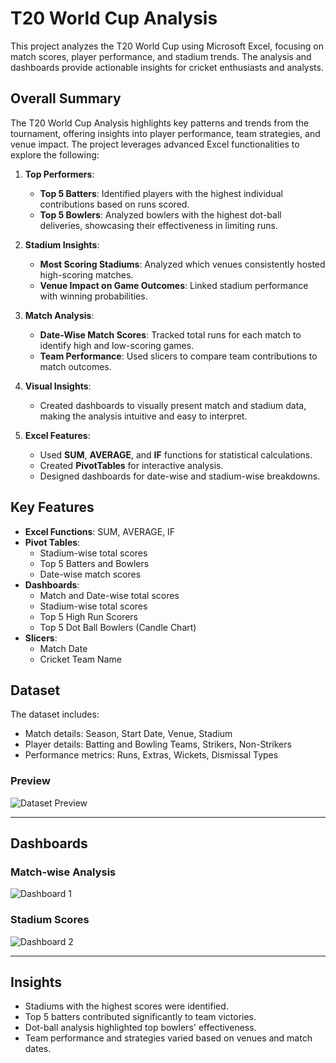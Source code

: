 # T20 World Cup Analysis

This project analyzes the T20 World Cup using Microsoft Excel, focusing on match scores, player performance, and stadium trends. The analysis and dashboards provide actionable insights for cricket enthusiasts and analysts.

## **Overall Summary**

The T20 World Cup Analysis highlights key patterns and trends from the tournament, offering insights into player performance, team strategies, and venue impact. The project leverages advanced Excel functionalities to explore the following:

1. **Top Performers**:
   - **Top 5 Batters**: Identified players with the highest individual contributions based on runs scored.
   - **Top 5 Bowlers**: Analyzed bowlers with the highest dot-ball deliveries, showcasing their effectiveness in limiting runs.

2. **Stadium Insights**:
   - **Most Scoring Stadiums**: Analyzed which venues consistently hosted high-scoring matches.
   - **Venue Impact on Game Outcomes**: Linked stadium performance with winning probabilities.

3. **Match Analysis**:
   - **Date-Wise Match Scores**: Tracked total runs for each match to identify high and low-scoring games.
   - **Team Performance**: Used slicers to compare team contributions to match outcomes.

4. **Visual Insights**:
   - Created dashboards to visually present match and stadium data, making the analysis intuitive and easy to interpret.

5. **Excel Features**:
   - Used **SUM**, **AVERAGE**, and **IF** functions for statistical calculations.
   - Created **PivotTables** for interactive analysis.
   - Designed dashboards for date-wise and stadium-wise breakdowns.

## **Key Features**
- **Excel Functions**: SUM, AVERAGE, IF
- **Pivot Tables**:
  - Stadium-wise total scores
  - Top 5 Batters and Bowlers
  - Date-wise match scores
- **Dashboards**:
  - Match and Date-wise total scores
  - Stadium-wise total scores
  - Top 5 High Run Scorers
  - Top 5 Dot Ball Bowlers (Candle Chart)
- **Slicers**:
  - Match Date
  - Cricket Team Name

## **Dataset**
The dataset includes:
- Match details: Season, Start Date, Venue, Stadium
- Player details: Batting and Bowling Teams, Strikers, Non-Strikers
- Performance metrics: Runs, Extras, Wickets, Dismissal Types

### **Preview**
![Dataset Preview](images/dataset_preview.png)

---

## **Dashboards**

### **Match-wise Analysis**
![Dashboard 1](images/dashboard1.png)

### **Stadium Scores**
![Dashboard 2](images/dashboard2.png)

---

## **Insights**
- Stadiums with the highest scores were identified.
- Top 5 batters contributed significantly to team victories.
- Dot-ball analysis highlighted top bowlers' effectiveness.
- Team performance and strategies varied based on venues and match dates.
